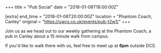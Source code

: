 +++
title = "Pub Social"
date = "2018-01-08T18:00:00Z"

[extra]
end_time = "2018-01-08T20:00:00Z"
location = "Phantom Coach, Canley"
original = "https://uwcs.co.uk/events/pub-t2w1/"
+++

Join us as we head out to our weekly gathering at the Phantom Coach, a pub in Canley about a 15 minute walk from campus.

  

If you'd like to walk there with us, feel free to meet up at **6pm** outside DCS.

